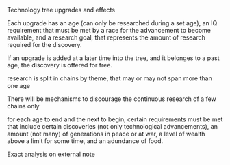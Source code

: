 Technology tree upgrades and effects

Each upgrade has an age (can only be researched during a set age), an IQ requirement that must be met by a race for the advancement to become available, and a research goal, that represents the amount of research required for the discovery.

If an upgrade is added at a later time into the tree, and it belonges to a past age, the discovery is offered for free.

research is split in chains by theme, that may or may not span more than one age

There will be mechanisms to discourage the continuous research of a few chains only

for each age to end and the next to begin, certain requirements must be met that include certain discoveries (not only technological advancements), an amount (not many) of generations in peace or at war, a level of wealth above a limit for some time, and an adundance of food.

Exact analysis on external note

 
 
 
 
 



